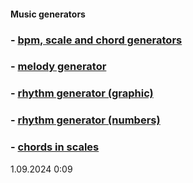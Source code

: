 #### Music generators
### - [bpm, scale and chord generators](https://y-bears.github.io/music-quokka/bpm-sc-ch.html)
### - [melody generator](https://y-bears.github.io/music-quokka/melody.html)
### - [rhythm generator (graphic)](https://y-bears.github.io/music-quokka/rhythm-boxes.html)
### - [rhythm generator (numbers)](https://y-bears.github.io/music-quokka/rhythm-numbers.html)
### - [chords in scales](https://y-bears.github.io/music-quokka/ch-in-scale.html)

1.09.2024 0:09
